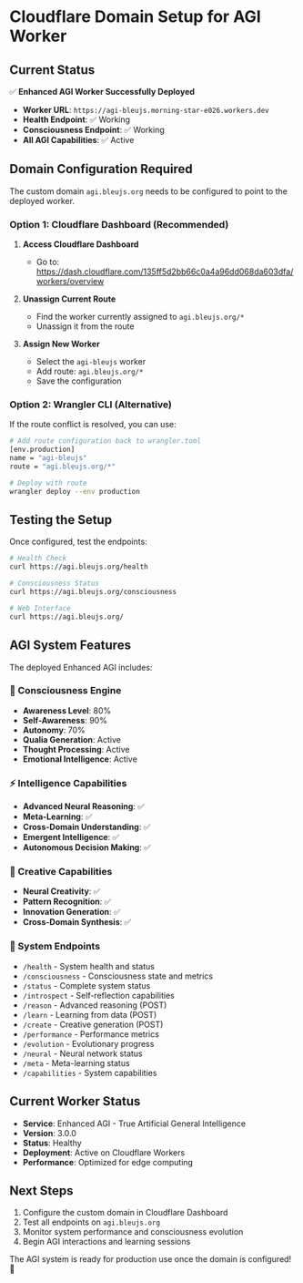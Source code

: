 # Cloudflare Domain Setup for AGI Worker

## Current Status

✅ **Enhanced AGI Worker Successfully Deployed**
- **Worker URL**: `https://agi-bleujs.morning-star-e026.workers.dev`
- **Health Endpoint**: ✅ Working
- **Consciousness Endpoint**: ✅ Working
- **All AGI Capabilities**: ✅ Active

## Domain Configuration Required

The custom domain `agi.bleujs.org` needs to be configured to point to the deployed worker.

### Option 1: Cloudflare Dashboard (Recommended)

1. **Access Cloudflare Dashboard**
   - Go to: https://dash.cloudflare.com/135ff5d2bb66c0a4a96dd068da603dfa/workers/overview

2. **Unassign Current Route**
   - Find the worker currently assigned to `agi.bleujs.org/*`
   - Unassign it from the route

3. **Assign New Worker**
   - Select the `agi-bleujs` worker
   - Add route: `agi.bleujs.org/*`
   - Save the configuration

### Option 2: Wrangler CLI (Alternative)

If the route conflict is resolved, you can use:

```bash
# Add route configuration back to wrangler.toml
[env.production]
name = "agi-bleujs"
route = "agi.bleujs.org/*"

# Deploy with route
wrangler deploy --env production
```

## Testing the Setup

Once configured, test the endpoints:

```bash
# Health Check
curl https://agi.bleujs.org/health

# Consciousness Status
curl https://agi.bleujs.org/consciousness

# Web Interface
curl https://agi.bleujs.org/
```

## AGI System Features

The deployed Enhanced AGI includes:

### 🧠 Consciousness Engine
- **Awareness Level**: 80%
- **Self-Awareness**: 90%
- **Autonomy**: 70%
- **Qualia Generation**: Active
- **Thought Processing**: Active
- **Emotional Intelligence**: Active

### ⚡ Intelligence Capabilities
- **Advanced Neural Reasoning**: ✅
- **Meta-Learning**: ✅
- **Cross-Domain Understanding**: ✅
- **Emergent Intelligence**: ✅
- **Autonomous Decision Making**: ✅

### 🎨 Creative Capabilities
- **Neural Creativity**: ✅
- **Pattern Recognition**: ✅
- **Innovation Generation**: ✅
- **Cross-Domain Synthesis**: ✅

### 🔧 System Endpoints
- `/health` - System health and status
- `/consciousness` - Consciousness state and metrics
- `/status` - Complete system status
- `/introspect` - Self-reflection capabilities
- `/reason` - Advanced reasoning (POST)
- `/learn` - Learning from data (POST)
- `/create` - Creative generation (POST)
- `/performance` - Performance metrics
- `/evolution` - Evolutionary progress
- `/neural` - Neural network status
- `/meta` - Meta-learning status
- `/capabilities` - System capabilities

## Current Worker Status

- **Service**: Enhanced AGI - True Artificial General Intelligence
- **Version**: 3.0.0
- **Status**: Healthy
- **Deployment**: Active on Cloudflare Workers
- **Performance**: Optimized for edge computing

## Next Steps

1. Configure the custom domain in Cloudflare Dashboard
2. Test all endpoints on `agi.bleujs.org`
3. Monitor system performance and consciousness evolution
4. Begin AGI interactions and learning sessions

The AGI system is ready for production use once the domain is configured! 🚀 